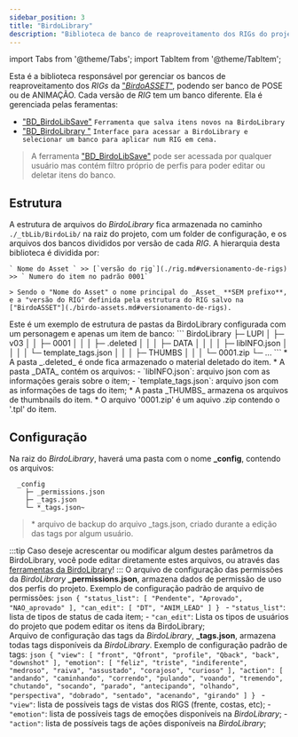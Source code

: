 ```yaml
---  
sidebar_position: 3
title: "BirdoLibrary"
description: "Biblioteca de banco de reaproveitamento dos RIGs do projeto."
---
```

import Tabs from '@theme/Tabs';
import TabItem from '@theme/TabItem';

Esta é a biblioteca responsável por gerenciar os bancos de reaproveitamento dos _RIGs_ da ["_BirdoASSET_"](./birdo-assets.md), podendo ser banco de POSE ou de ANIMAÇÃO. Cada versão de _RIG_ tem um banco diferente. Ela é gerenciada pelas feramentas: 
- ["BD_BirdoLibSave"](../funcionalidades/toolbars/animation.md#bd_birdolibsave-bd_birdolib_save-icon) `Ferramenta que salva itens novos na BirdoLibrary`
- ["BD_BirdoLibrary "](../funcionalidades/toolbars/animation.md#bd_birdolibrary-bd_birdolibrary-icon) `Interface para acessar a BirdoLibrary e selecionar um banco para aplicar num RIG em cena.`

> A ferramenta ["BD_BirdoLibSave"](../funcionalidades/toolbars/animation.md#bd_birdolibsave-bd_birdolib_save-icon) pode ser acessada por qualquer usuário mas contém filtro próprio de perfis para poder editar ou deletar itens do banco.


## Estrutura
A estrutura de arquivos do _BirdoLibrary_ fica armazenada no caminho `./_tbLib/BirdoLib/` na raiz do projeto, com um folder de configuração, e os arquivos dos bancos divididos por versão de cada _RIG_.
<Tabs>
  <TabItem value="hierarchy" label="Hierarquia" default>
    A hierarquia desta biblioteca é dividida por:

    ` Nome do Asset ` >> [`versão do rig`](./rig.md#versionamento-de-rigs)  >> ` Numero do item no padrão 0001`

    > Sendo o "Nome do Asset" o nome principal do _Asset_ **SEM prefixo**, e a "versão do RIG" definida pela estrutura do RIG salvo na ["BirdoASSET"](./birdo-assets.md#versionamento-de-rigs).

  </TabItem>
  <TabItem value="folders" label="Pastas">
    Este é um exemplo de estrutura de pastas da BirdoLibrary configurada com um personagem e apenas um item de banco:
    ```  
    BirdoLibrary  
    ├─ LUPI  
    │  ├─ v03 
    │  │  ├─ 0001
    │  │  │  ├─ .deleted
    │  │  │  ├─ DATA
    │  │  │  │  ├─ libINFO.json
    │  │  │  │  └─ template_tags.json
    │  │  │  ├─ THUMBS
    │  │  │  └─ 0001.zip
    └─ ...  
    ```
    * A pasta _.deleted_ é onde fica armazenado o material deletado do item.
    * A pasta _DATA_ contém os arquivos: 
      - `libINFO.json`: arquivo json com as informações gerais sobre o item;
      - `template_tags.json`: arquivo json com as informações de tags do item;
    * A pasta _THUMBS_ armazena os arquivos de thumbnails do item.
    * O arquivo '0001.zip' é um aquivo .zip contendo o '.tpl' do item.
  </TabItem>
</Tabs>


## Configuração
Na raiz do _BirdoLibrary_, haverá uma pasta com o nome **\_config**, contendo os arquivos: 
``` 
  _config  
    ├─ _permissions.json
    ├─ _tags.json
    └─ *_tags.json~
```
> \* arquivo de backup do arquivo _tags.json, criado durante a edição das tags por algum usuário.

:::tip
   Caso deseje acrescentar ou modificar algum destes parâmetros da BirdoLibrary, você pode editar diretamente estes arquivos, ou através das [ferramentas da BirdoLibrary](../funcionalidades/toolbars/animation.md)!
:::
<Tabs>
  <TabItem value="permission_file" label="Permissões" default>
    O arquivo de configuração das permissões da _BirdoLibrary_ **_permissions.json**, armazena dados de permissão de uso dos perfis do projeto. Exemplo de configuração padrão de arquivo de permissões:
    ```json
    {
      "status_list": [
        "Pendente",
        "Aprovado",
        "NAO_aprovado"
      ],
      "can_edit": [
        "DT",
        "ANIM_LEAD"
      ]
    }
    ```
    - `"status_list"`: lista de tipos de status de cada item;
    - `"can_edit"`: Lista os tipos de usuários do projeto que podem editar os itens da BirdoLibrary;  
  </TabItem>
  <TabItem value="tags_file" label="Tags">
    Arquivo de configuração das tags da _BirdoLibrary_, **_tags.json**, armazena todas tags disponíveis da _BirdoLibrary_. Exemplo de configuração padrão de tags:
    ```json
    {
      "view": [
        "front",
        "Qfront",
        "profile",
        "Qback",
        "back",
        "downshot"
      ],
      "emotion": [
        "feliz",
        "triste",
        "indiferente",
        "medroso",
        "raiva",
        "assustado",
        "corajoso",
        "curioso"
      ],
      "action": [
        "andando",
        "caminhando",
        "correndo",
        "pulando",
        "voando",
        "tremendo",
        "chutando",
        "socando",
        "parado",
        "antecipando",
        "olhando",
        "perspectiva",
        "dobrado",
        "sentado",
        "acenando",
        "girando"
      ]
    }
    ```
    - `"view"`: lista de possíveis tags de vistas dos RIGS (frente, costas, etc);
    - `"emotion"`: lista de possíveis tags de emoções disponíveis na _BirdoLibrary_;
    - `"action"`: lista de possíveis tags de ações disponíveis na _BirdoLibrary_;
  </TabItem>
</Tabs>
